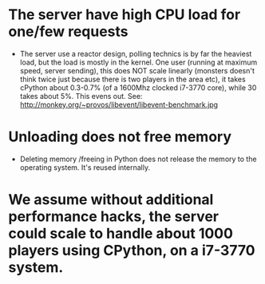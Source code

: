 # The server have high CPU load for one/few requests
* The server use a reactor design, polling technics is by far the heaviest load, but the load is mostly in the kernel. One user (running at maximum speed, server sending), this does NOT scale linearly (monsters doesn't think twice just because there is two players in the area etc), it takes cPython about 0.3-0.7% (of a 1600Mhz clocked i7-3770 core), while 30 takes about 5%.
  This evens out.
  See: http://monkey.org/~provos/libevent/libevent-benchmark.jpg

# Unloading does not free memory
* Deleting memory /freeing in Python does not release the memory to the operating system. It's reused internally.

# We assume without additional performance hacks, the server could scale to handle about 1000 players using CPython, on a i7-3770 system.
